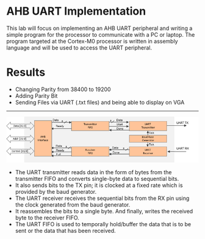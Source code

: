 # AHB UART Implementation

This lab will focus on implementing an AHB UART peripheral and writing a simple program for the processor to communicate with a PC or laptop.
The program targeted at the Cortex-M0 processor is written in assembly language and will be used to access the UART peripheral.

# Results

- Changing Parity from 38400 to 19200
- Adding Parity Bit
- Sending Files via UART (.txt files) and being able to display on VGA


---

<img width="600" alt="uart block" src="Images/UART_Block.png">

- The UART transmitter reads data in the form of bytes from the transmitter FIFO and converts single-byte data to sequential bits.
- It also sends bits to the TX pin; it is clocked at a fixed rate which is provided by the baud generator.
- The UART receiver receives the sequential bits from the RX pin using the clock generated from the baud generator.
-  It reassembles the bits to a single byte. And finally, writes the received byte to the receiver FIFO.
-  The UART FIFO is used to temporally hold/buffer the data that is to be sent or the data that has been received. 
























